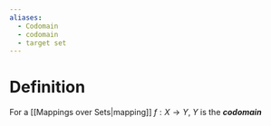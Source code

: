 ```yaml
---
aliases:
  - Codomain
  - codomain
  - target set
---
```

# Definition
For a [[Mappings over Sets|mapping]] $f: X \to Y$, $Y$ is the ___codomain___